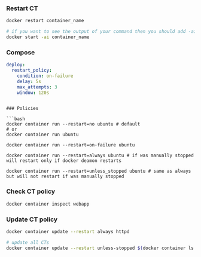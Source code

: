 ### Restart CT

```bash
docker restart container_name

# if you want to see the output of your command then you should add -ai options:
docker start -ai container_name
```

### Compose

```yml
deploy:
  restart_policy:
    condition: on-failure
    delay: 5s
    max_attempts: 3
    window: 120s
```

```

### Policies

```bash
docker container run --restart=no ubuntu # default
# or
docker container run ubuntu

docker container run --restart=on-failure ubuntu

docker container run --restart=always ubuntu # if was manually stopped will restart only if docker deamon restarts

docker container run --restart=unless_stopped ubuntu # same as always but will not restart if was manually stopped
```

### Check CT policy

```bash
docker container inspect webapp
```

### Update CT policy

```bash
docker container update --restart always httpd

# update all CTs
docker container update --restart unless-stopped $(docker container ls -q)
```

